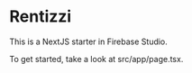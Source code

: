 # Rentizzi

This is a NextJS starter in Firebase Studio.

To get started, take a look at src/app/page.tsx.
